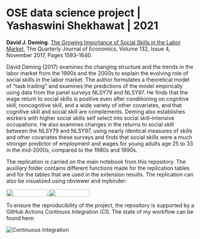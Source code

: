 # OSE data science project | Yashaswini Shekhawat | 2021

**David J. Deming**. [The Growing Importance of Social Skills in the Labor Market](https://doi.org/10.1093/qje/qjx022), The Quarterly Journal of Economics, Volume 132, Issue 4, November 2017, Pages 1593–1640.

David Deming (2017) examines the changing structure and the trends in the labor market from the 1990s and the 2000s to explain the evolving role of social skills in the labor market. The author formulates a theoretical model of "task trading" and examines the predictions of the model empirically using data from the panel surveys NLSY79 and NLSY97. He finds that the wage return to social skills is positive even after conditioning on cognitive skill, noncognitive skill, and a wide variety of other covariates, and that cognitive skill and social skill are complements. Deming also establishes workers with higher social skills self select into social skill–intensive occupations. He also examines changes in the returns to social skill between the NLSY79 and NLSY97, using nearly identical measures of skills and other covariates these surveys and finds that social skills were a much stronger predictor of employment and wages for young adults age 25 to 33 in the mid-2000s, compared to the 1980s and 1990s. 

The replication is carried on the main notebook from this repository. The auxiliary folder contains different functions made for the replication tables and for the tables that are used in the extension results. The replication can also be visualized using nbviewer and mybinder:

<a href="https://nbviewer.jupyter.org/github/OpenSourceEconomics/ose-data-science-course-project-Yashaswini1399/blob/master/David_Deming_replication.ipynb"
   target="_parent">
   <img align="center"
  src="https://raw.githubusercontent.com/jupyter/design/master/logos/Badges/nbviewer_badge.png"
      width="109" height="20">
</a>
<a href="https://mybinder.org/v2/gh/OpenSourceEconomics/ose-data-science-course-project-Yashaswini1399/blob/master/David_Deming_replication.ipynb"
    target="_parent">
    <img align="center"
       src="https://mybinder.org/badge_logo.svg"
       width="109" height="20">
</a>


To ensure the reproducibility of the project, the repository is supported by a GitHub Actions Continuos Integration (CI). The state of my workflow can be found here:

![Continuous Integration](https://github.com/OpenSourceEconomics/ose-template-course-project/workflows/Continuous%20Integration/badge.svg)
